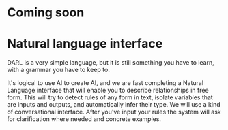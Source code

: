 Coming soon
=====

# Natural language interface

DARL is a very simple language, but it is still something you have to learn, with a grammar you have to keep to.

It's logical to use AI to create AI, and we are fast completing a Natural Language interface that will enable you to describe relationships in free form.
This will try to detect rules of any form in text, isolate variables that are inputs and outputs, and automatically infer their type.
We will use a kind of conversational interface. After you've input your rules the system will ask for clarification where needed and concrete examples.



